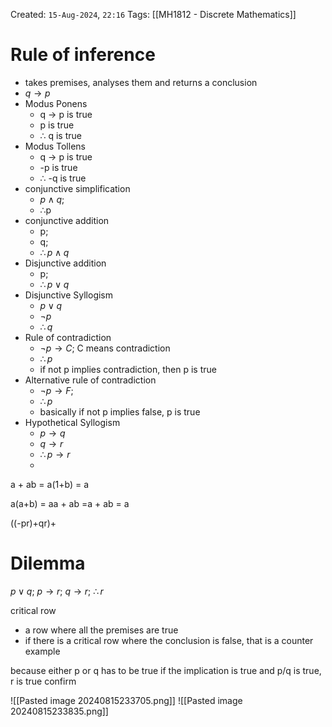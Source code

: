Created: `15-Aug-2024`, `22:16`
Tags: [[MH1812 - Discrete Mathematics]]

# Rule of inference
- takes premises, analyses them and returns a conclusion
- $q \rightarrow p$
- Modus Ponens
	- q -> p is true
	- p is true
	- $\therefore$ q is true
- Modus Tollens
	- q -> p is true
	- -p is true
	- $\therefore$ -q is true
- conjunctive simplification
	- $p\land q;$
	- $\therefore$p
- conjunctive addition
	- p;
	- q;
	- $\therefore p \land q$
- Disjunctive addition
	- p;
	- $\therefore p \lor q$
- Disjunctive Syllogism
	- $p \lor q$
	- $\lnot p$
	- $\therefore q$
- Rule of contradiction
	- $\lnot p \rightarrow C;$ C means contradiction
	- $\therefore p$
	- if not p implies contradiction, then p is true
- Alternative rule of contradiction
	- $\lnot p \rightarrow F;$
	- $\therefore p$
	- basically if not p implies false, p is true
- Hypothetical Syllogism
	- $p\rightarrow q$
	- $q\rightarrow r$
	- $\therefore p \rightarrow r$
	- 


a + ab = a(1+b)
= a

a(a+b) = aa + ab
=a + ab
= a

((-pr)+qr)+
# Dilemma
$p \lor q;$
$p \rightarrow r;$
$q \rightarrow r;$
$\therefore r$


critical row
- a row where all the premises are true
- if there is a critical row where the conclusion is false, that is a counter example

because either p or q has to be true
if the implication is true and p/q is true, r is true confirm

![[Pasted image 20240815233705.png]]
![[Pasted image 20240815233835.png]]
